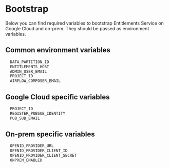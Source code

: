 # Bootstrap

Below you can find required variables to bootstrap Entitlements Service on Google Cloud and on-prem. They should be passed as environment variables.

## Common environment variables

```bash
  DATA_PARTITION_ID
  ENTITLEMENTS_HOST
  ADMIN_USER_EMAIL
  PROJECT_ID
  AIRFLOW_COMPOSER_EMAIL
```

## Google Cloud specific variables

```bash
  PROJECT_ID
  REGISTER_PUBSUB_IDENTITY
  PUB_SUB_EMAIL
```

## On-prem specific variables

```bash
  OPENID_PROVIDER_URL
  OPENID_PROVIDER_CLIENT_ID
  OPENID_PROVIDER_CLIENT_SECRET
  ONPREM_ENABLED
```
